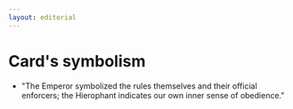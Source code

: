 ```yaml
---
layout: editorial
---
```


# Card's symbolism

* "The Emperor symbolized the rules themselves and their official enforcers; the Hierophant indicates our own inner sense of obedience."
